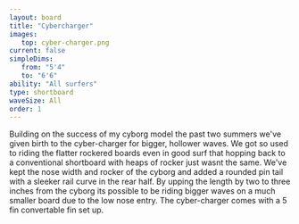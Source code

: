 ```yaml
---
layout: board
title: "Cybercharger"
images:
   top: cyber-charger.png
current: false
simpleDims:
   from: "5'4"
   to: "6'6"
ability: "All surfers"
type: shortboard
waveSize: All
order: 1
---
```

Building on the success of my cyborg model the past two summers we've given birth to the cyber-charger for bigger, hollower waves. We got so used to riding the flatter rockered boards even in good surf that hopping back to a conventional shortboard with heaps of rocker just wasnt the same. We've kept the nose width and rocker of the cyborg and added a rounded pin tail with a sleeker rail curve in the rear half. By upping the length by two to three inches from the cyborg its possible to be riding bigger waves on a much smaller board due to the low nose entry. The cyber-charger comes with a 5 fin convertable fin set up.
